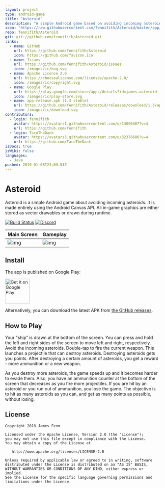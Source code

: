 ```yaml
---
layout: project
type: android-game
title: "Asteroid"
description: "A simple Android game based on avoiding incoming asteroids"
icon: "https://raw.githubusercontent.com/fennifith/Asteroid/master/app/src/main/ic_launcher-web.png"
repo: fennifith/Asteroid
git: git://github.com/fennifith/Asteroid.git
links:
  - name: GitHub
    url: https://github.com/fennifith/Asteroid
    icon: https://github.com/favicon.ico
  - name: Issues
    url: https://github.com/fennifith/Asteroid/issues
    icon: /images/ic/bug.svg
  - name: Apache License 2.0
    url: https://choosealicense.com/licenses/apache-2.0/
    icon: /images/ic/copyright.svg
  - name: Google Play
    url: https://play.google.com/store/apps/details?id=james.asteroid
    icon: /images/ic/play-store.svg
  - name: app-release.apk (1.3 stable)
    url: https://github.com/fennifith/Asteroid/releases/download/1.3/app-release.apk
    icon: /images/ic/download.svg
contributors:
  - login: fennifith
    avatar: https://avatars1.githubusercontent.com/u/13000407?v=4
    url: https://github.com/fennifith
  - login: TacoTheDank
    avatar: https://avatars3.githubusercontent.com/u/32376686?v=4
    url: https://github.com/TacoTheDank
isDocs: true
isWiki: false
languages:
  - Java
pushed: 2019-01-08T23:09:51Z
---
```


# Asteroid

Asteroid is a simple Android game about avoiding incoming asteroids. It is made entirely using the Android Canvas API. All in-game graphics are either stored as vector drawables or drawn during runtime.

[![Build Status](https://travis-ci.com/fennifith/Asteroid.svg?branch=master)](https://travis-ci.com/fennifith/Asteroid)
[![Discord](https://img.shields.io/discord/514625116706177035.svg)](https://discord.gg/hTAZHJt)

|Main Screen|Gameplay|
|--------|--------|
|![img](https://github.com/fennifith/Asteroid/blob/master/./.github/main.png)|![img](https://github.com/fennifith/Asteroid/blob/master/./.github/gameplay.png)|

## Install

The app is published on Google Play:

[<img src="https://play.google.com/intl/en_us/badges/images/generic/en_badge_web_generic.png"
    alt="Get it on Google Play"
    height="80">](https://play.google.com/store/apps/details?id=james.asteroid)

Alternatively, you can download the latest APK from [the GitHub releases](https://github.com/fennifith/Asteroid/blob/master/../../releases/).

## How to Play

Your "ship" is drawn at the bottom of the screen. You can press and hold the left and right sides of the screen to move left and right, respectively. Avoid the incoming asteroids. Double-tap to fire the current weapon. This launches a projectile that can destroy asteroids. Destroying asteroids gets you points. After destroying a certain amount of asteroids, you get a reward - more ammunition or a new weapon.

As you destroy more asteroids, the game speeds up and it becomes harder to evade them. Also, you have an ammunition counter at the bottom of the screen that decreases as you fire more projectiles. If you are hit by an asteroid or you run out of ammunition, you lose the game. The objective is to hit as many asteroids as you can, and get as many points as possible, without losing.

## License

```nohighlight
Copyright 2018 James Fenn

Licensed under the Apache License, Version 2.0 (the "License");
you may not use this file except in compliance with the License.
You may obtain a copy of the License at

   http://www.apache.org/licenses/LICENSE-2.0

Unless required by applicable law or agreed to in writing, software
distributed under the License is distributed on an "AS IS" BASIS,
WITHOUT WARRANTIES OR CONDITIONS OF ANY KIND, either express or implied.
See the License for the specific language governing permissions and
limitations under the License.
```
